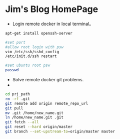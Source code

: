 # Jim's Blog HomePage

* Login remote docker in local terminal。
```bash
apt-get install openssh-server

#set port
#allow root login with psw
vim /etc/ssh/sshd_config
/etc/init.d/ssh restart

#set ubuntu root psw
passwd
```


* Solve remote docker git problems.
* 
```bash
cd prj_path
rm -rf .git
git remote add origin remote_repo_url
git pull
mv .git /home/new_name.git
ln /home/new_name.git .git
git fetch --all
git reset --hard origin/master
git branch --set-upstream-to=origin/master master
```

